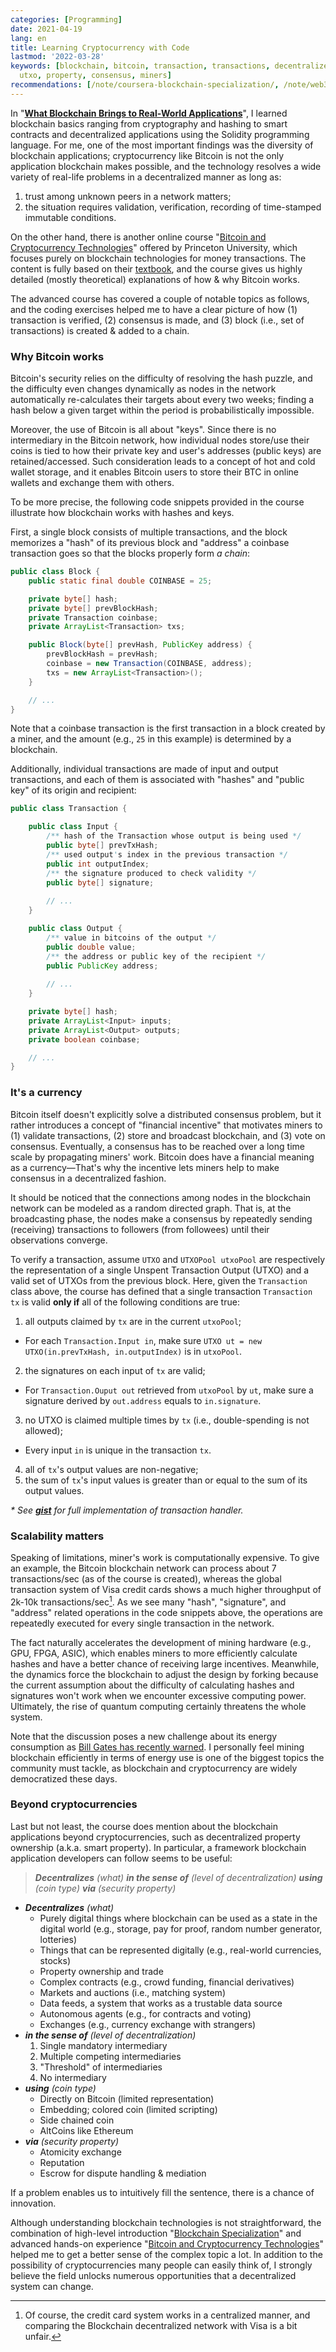 ```yaml
---
categories: [Programming]
date: 2021-04-19
lang: en
title: Learning Cryptocurrency with Code
lastmod: '2022-03-28'
keywords: [blockchain, bitcoin, transaction, transactions, decentralized, utxopool,
  utxo, property, consensus, miners]
recommendations: [/note/coursera-blockchain-specialization/, /note/web3/, /note/iotswc-2019/]
---
```


In "**[What Blockchain Brings to Real-World Applications](/note/coursera-blockchain-specialization/)**", I learned blockchain basics ranging from cryptography and hashing to smart contracts and decentralized applications using the Solidity programming language. For me, one of the most important findings was the diversity of blockchain applications; cryptocurrency like Bitcoin is not the only application blockchain makes possible, and the technology resolves a wide variety of real-life problems in a decentralized manner as long as:

1. trust among unknown peers in a network matters;
2. the situation requires validation, verification, recording of time-stamped immutable conditions.

On the other hand, there is another online course "[Bitcoin and Cryptocurrency Technologies](https://www.coursera.org/learn/cryptocurrency)" offered by Princeton University, which focuses purely on blockchain technologies for money transactions. The content is fully based on their [textbook](https://bitcoinbook.cs.princeton.edu/), and the course gives us highly detailed (mostly theoretical) explanations of how & why Bitcoin works.

The advanced course has covered a couple of notable topics as follows, and the coding exercises helped me to have a clear picture of how (1) transaction is verified, (2) consensus is made, and (3) block (i.e., set of transactions) is created & added to a chain.

### Why Bitcoin works

Bitcoin's security relies on the difficulty of resolving the hash puzzle, and the difficulty even changes dynamically as nodes in the network automatically re-calculates their targets about every two weeks; finding a hash below a given target within the period is probabilistically impossible. 

Moreover, the use of Bitcoin is all about "keys". Since there is no intermediary in the Bitcoin network, how individual nodes store/use their coins is tied to how their private key and user's addresses (public keys) are retained/accessed. Such consideration leads to a concept of hot and cold wallet storage, and it enables Bitcoin users to store their BTC in online wallets and exchange them with others.

To be more precise, the following code snippets provided in the course illustrate how blockchain works with hashes and keys. 

First, a single block consists of multiple transactions, and the block memorizes a "hash" of its previous block and "address" a coinbase transaction goes so that the blocks properly form *a chain*:

```java
public class Block {
    public static final double COINBASE = 25;

    private byte[] hash;
    private byte[] prevBlockHash;
    private Transaction coinbase;
    private ArrayList<Transaction> txs;

    public Block(byte[] prevHash, PublicKey address) {
        prevBlockHash = prevHash;
        coinbase = new Transaction(COINBASE, address);
        txs = new ArrayList<Transaction>();
    }

    // ...
}
```

Note that a coinbase transaction is the first transaction in a block created by a miner, and the amount (e.g., `25` in this example) is determined by a blockchain. 

Additionally, individual transactions are made of input and output transactions, and each of them is associated with "hashes" and "public key" of its origin and recipient:


```java
public class Transaction {

    public class Input {
        /** hash of the Transaction whose output is being used */
        public byte[] prevTxHash;
        /** used output's index in the previous transaction */
        public int outputIndex;
        /** the signature produced to check validity */
        public byte[] signature;
    
        // ...
    }

    public class Output {
        /** value in bitcoins of the output */
        public double value;
        /** the address or public key of the recipient */
        public PublicKey address;
    
        // ...
    }

    private byte[] hash;
    private ArrayList<Input> inputs;
    private ArrayList<Output> outputs;
    private boolean coinbase;

    // ...
}
```

### It's a currency

Bitcoin itself doesn't explicitly solve a distributed consensus problem, but it rather introduces a concept of "financial incentive" that motivates miners to (1) validate transactions, (2) store and broadcast blockchain, and (3) vote on consensus. Eventually, a consensus has to be reached over a long time scale by propagating miners' work. Bitcoin does have a financial meaning as a currency&mdash;That's why the incentive lets miners help to make consensus in a decentralized fashion.

It should be noticed that the connections among nodes in the blockchain network can be modeled as a random directed graph. That is, at the broadcasting phase, the nodes make a consensus by repeatedly sending (receiving) transactions to followers (from followees) until their observations converge. 

To verify a transaction, assume `UTXO` and `UTXOPool utxoPool` are respectively the representation of a single Unspent Transaction Output (UTXO) and a valid set of UTXOs from the previous block. Here, given the `Transaction` class above, the course has defined that a single transaction `Transaction tx` is valid **only if** all of the following conditions are true:

1. all outputs claimed by `tx` are in the current `utxoPool`;
  - For each `Transaction.Input in`, make sure `UTXO ut = new UTXO(in.prevTxHash, in.outputIndex)` is in `utxoPool`.
2. the signatures on each input of `tx` are valid;
  - For `Transaction.Ouput out` retrieved from `utxoPool` by `ut`, make sure a signature derived by `out.address` equals to `in.signature`.
3. no UTXO is claimed multiple times by `tx` (i.e., double-spending is not allowed);
  - Every input `in` is unique in the transaction `tx`.
4. all of `tx`'s output values are non-negative;
5. the sum of `tx`'s input values is greater than or equal to the sum of its output values.

_\* See **[gist](https://gist.github.com/takuti/50ef664cf49fc0a0c32bcca095b15062)** for full implementation of transaction handler._

### Scalability matters

Speaking of limitations, miner's work is computationally expensive. To give an example, the Bitcoin blockchain network can process about 7 transactions/sec (as of the course is created), whereas the global transaction system of Visa credit cards shows a much higher throughput of 2k-10k transactions/sec[^1]. As we see many "hash", "signature", and "address" related operations in the code snippets above, the operations are repeatedly executed for every single transaction in the network.

The fact naturally accelerates the development of mining hardware (e.g., GPU, FPGA, ASIC), which enables miners to more efficiently calculate hashes and have a better chance of receiving large incentives. Meanwhile, the dynamics force the blockchain to adjust the design by forking because the current assumption about the difficulty of calculating hashes and signatures won't work when we encounter excessive computing power. Ultimately, the rise of quantum computing certainly threatens the whole system.

Note that the discussion poses a new challenge about its energy consumption as [Bill Gates has recently warned](https://www.technologyelevation.com/2021/03/bill-gates-says-that-bitcoin-is-bad-for.html). I personally feel mining blockchain efficiently in terms of energy use is one of the biggest topics the community must tackle, as blockchain and cryptocurrency are widely democratized these days.

### Beyond cryptocurrencies

Last but not least, the course does mention about the blockchain applications beyond cryptocurrencies, such as decentralized property ownership (a.k.a. smart property). In particular, a framework blockchain application developers can follow seems to be useful:

> ***Decentralizes*** *(what)* ***in the sense of*** *(level of decentralization)* ***using*** *(coin type)* ***via*** *(security property)*

- ***Decentralizes*** *(what)*
  - Purely digital things where blockchain can be used as a state in the digital world (e.g., storage, pay for proof, random number generator, lotteries)
  - Things that can be represented digitally (e.g., real-world currencies, stocks)
  - Property ownership and trade
  - Complex contracts (e.g., crowd funding, financial derivatives)
  - Markets and auctions (i.e., matching system)
  - Data feeds, a system that works as a trustable data source
  - Autonomous agents (e.g., for contracts and voting)
  - Exchanges (e.g., currency exchange with strangers)
- ***in the sense of*** *(level of decentralization)*
  1. Single mandatory intermediary
  2. Multiple competing intermediaries
  3. "Threshold" of intermediaries
  4. No intermediary 
- ***using*** *(coin type)*
  - Directly on Bitcoin (limited representation)
  - Embedding; colored coin (limited scripting)
  - Side chained coin
  - AltCoins like Ethereum
- ***via*** *(security property)*
  - Atomicity exchange
  - Reputation
  - Escrow for dispute handling & mediation

If a problem enables us to intuitively fill the sentence, there is a chance of innovation.

Although understanding blockchain technologies is not straightforward, the combination of high-level introduction "[Blockchain Specialization](https://www.coursera.org/specializations/blockchain)" and advanced hands-on experience "[Bitcoin and Cryptocurrency Technologies](https://www.coursera.org/learn/cryptocurrency)" helped me to get a better sense of the complex topic a lot. In addition to the possibility of cryptocurrencies many people can easily think of, I strongly believe the field unlocks numerous opportunities that a decentralized system can change.

[^1]: Of course, the credit card system works in a centralized manner, and comparing the Blockchain decentralized network with Visa is a bit unfair.
